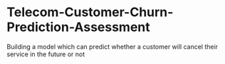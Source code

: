 # Telecom-Customer-Churn-Prediction-Assessment
Building a model which can predict whether a customer will cancel their service in the future or not
